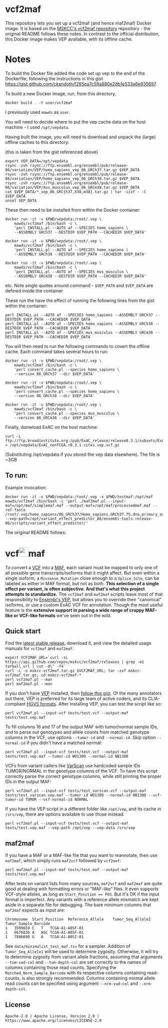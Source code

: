 # vcf2maf

This repository lets you set up a vcf2maf (and hence maf2maf) Docker image.  It is based on the [MSKCC's vcf2maf repository](https://github.com/mskcc/vcf2maf) repository - the original README follows these notes.  In contrast to the official distribution, this Docker image makes VEP available, with its offline cache.

# Notes

To build the Docker file added the code set up vep to the end of the Dockerfile, following the instructions in this gist https://gist.github.com/ckandoth/f265ea7c59a880e28b1e533a6e935697.

To build a new Docker image, run, from this directory,

```
docker build . -t user/vcf2maf
```
I previously used `mawds` as `user`.

You will need to decide where to put the vep cache data on the host machine - I used `/opt/vepdata`.  

Having built the image, you will need to download and unpack the (large) offline caches to this directory:

(this is taken from the gist referenced above)

```
export VEP_DATA=/opt/vepdata
rsync -zvh rsync://ftp.ensembl.org/ensembl/pub/release-86/variation/VEP/homo_sapiens_vep_86_GRCh37.tar.gz $VEP_DATA
rsync -zvh rsync://ftp.ensembl.org/ensembl/pub/release-86/variation/VEP/homo_sapiens_vep_86_GRCh38.tar.gz $VEP_DATA
rsync -zvh rsync://ftp.ensembl.org/ensembl/pub/release-86/variation/VEP/mus_musculus_vep_86_GRCm38.tar.gz $VEP_DATA
cat $VEP_DATA/*_vep_86_GRC{h37,h38,m38}.tar.gz | tar -izxf - -C $VEP_DATA
unset VEP_DATA 
```

These then need to be installed from within the Docker container:

```
docker run -it -v $PWD/vepdata:/root/.vep \
	mawds/vcf2maf /bin/bash -c \
	'perl INSTALL.pl --AUTO af --SPECIES homo_sapiens \
	--ASSEMBLY GRCh37 --DESTDIR $VEP_PATH --CACHEDIR $VEP_DATA' 

docker run -it -v $PWD/vepdata:/root/.vep \
	mawds/vcf2maf /bin/bash -c \
	'perl INSTALL.pl --AUTO af --SPECIES homo_sapiens \
	--ASSEMBLY GRCh38 --DESTDIR $VEP_PATH --CACHEDIR $VEP_DATA' 

docker run -it -v $PWD/vepdata:/root/.vep \
	mawds/vcf2maf /bin/bash -c \
	'perl INSTALL.pl --AUTO af --SPECIES mus_musculus \
	--ASSEMBLY GRCm38 --DESTDIR $VEP_PATH --CACHEDIR $VEP_DATA' 
```
etc.  Note single quotes around command - `$VEP_PATH` and `$VEP_DATA` are defined inside the container

These run the have the effect of running the following lines from the gist within the container:

```
perl INSTALL.pl --AUTO af --SPECIES homo_sapiens --ASSEMBLY GRCh37 --DESTDIR $VEP_PATH --CACHEDIR $VEP_DATA
perl INSTALL.pl --AUTO af --SPECIES homo_sapiens --ASSEMBLY GRCh38 --DESTDIR $VEP_PATH --CACHEDIR $VEP_DATA
perl INSTALL.pl --AUTO af --SPECIES mus_musculus --ASSEMBLY GRCm38 --DESTDIR $VEP_PATH --CACHEDIR $VEP_DATA
```

You will then need to run the following commands to covert the offline cache.  Each command takes several hours to run:

```
docker run -it -v $PWD/vepdata:/root/.vep \
	mawds/vcf2maf /bin/bash -c \
	'perl convert_cache.pl --species homo_sapiens \
	--version 86_GRCh37 --dir $VEP_DATA'

docker run -it -v $PWD/vepdata:/root/.vep \
	mawds/vcf2maf /bin/bash -c \
	'perl convert_cache.pl --species homo_sapiens \
	--version 86_GRCh38 --dir $VEP_DATA'

docker run -it -v $PWD/vepdata:/root/.vep \
	mawds/vcf2maf /bin/bash -c \
	'perl convert_cache.pl --species mus_musculus \
	--version 86_GRCm38 --dir $VEP_DATA'
```

Finally, donwload ExAC on the host machine:
```
curl -L ftp://ftp.broadinstitute.org:/pub/ExAC_release/release0.3.1/subsets/ExAC_nonTCGA.r0.3.1.sites.vep.vcf.gz > /opt/vepdata/ExAC_nonTCGA.r0.3.1.sites.vep.vcf.gz
```

(Substituting /opt/vepdata if you stored the vep data elsewhere). The file is ~3GB

## To run:

Example invocation:

```
docker run -it -v $PWD/vepdata:/root/.vep -v $PWD/testmaf:/opt/maf mawds/vcf2maf /bin/bash -c 'perl ./maf2maf.pl --input-maf=/opt/maf/simplemaf.maf --output-maf=/opt/maf/processedmaf.maf --ref-fasta /root/.vep/homo_sapiens/86_GRCh37/Homo_sapiens.GRCh37.75.dna.primary_assembly.fa.gz --vep-path=/opt/variant_effect_predictor_86/ensembl-tools-release-86/scripts/variant_effect_predictor/'
```


The original README follows:

vcf<img src="http://i.giphy.com/R6X7GehJWQYms.gif" width="30">maf
=======

To convert a [VCF](http://samtools.github.io/hts-specs/) into a [MAF](https://wiki.nci.nih.gov/x/eJaPAQ), each variant must be mapped to only one of all possible gene transcripts/isoforms that it might affect. But even within a single isoform, a `Missense_Mutation` close enough to a `Splice_Site`, can be labeled as either in MAF format, but not as both. **This selection of a single effect per variant, is often subjective. And that's what this project attempts to standardize.** The `vcf2maf` and `maf2maf` scripts leave most of that responsibility to [Ensembl's VEP](http://useast.ensembl.org/info/docs/tools/vep/index.html), but allows you to override their "canonical" isoforms, or use a custom ExAC VCF for annotation. Though the most useful feature is the **extensive support in parsing a wide range of crappy MAF-like or VCF-like formats** we've seen out in the wild.

Quick start
-----------

Find the [latest stable release](https://github.com/mskcc/vcf2maf/releases), download it, and view the detailed usage manuals for `vcf2maf` and `maf2maf`:

    export VCF2MAF_URL=`curl -sL https://api.github.com/repos/mskcc/vcf2maf/releases | grep -m1 tarball_url | cut -d\" -f4`
    curl -L -o mskcc-vcf2maf.tar.gz $VCF2MAF_URL; tar -zxf mskcc-vcf2maf.tar.gz; cd mskcc-vcf2maf-*
    perl vcf2maf.pl --man
    perl maf2maf.pl --man

If you don't have [VEP](http://useast.ensembl.org/info/docs/tools/vep/index.html) installed, then [follow this gist](https://gist.github.com/ckandoth/f265ea7c59a880e28b1e533a6e935697). Of the many annotators out there, VEP is preferred for its large team of active coders, and its CLIA-compliant [HGVS formats](http://www.hgvs.org/mutnomen/recs.html). After installing VEP, you can test the script like so:

    perl vcf2maf.pl --input-vcf tests/test.vcf --output-maf tests/test.vep.maf

To fill columns 16 and 17 of the output MAF with tumor/normal sample IDs, and to parse out genotypes and allele counts from matched genotype columns in the VCF, use options `--tumor-id` and `--normal-id`. Skip option `--normal-id` if you didn't have a matched normal:

    perl vcf2maf.pl --input-vcf tests/test.vcf --output-maf tests/test.vep.maf --tumor-id WD1309 --normal-id NB1308

VCFs from variant callers like [VarScan](http://varscan.sourceforge.net/somatic-calling.html#somatic-output) use hardcoded sample IDs TUMOR/NORMAL in the genotype columns of the VCF. To have this script correctly parse the correct genotype columns, while still printing the proper IDs in the output MAF:

    perl vcf2maf.pl --input-vcf tests/test_varscan.vcf --output-maf tests/test_varscan.vep.maf --tumor-id WD1309 --normal-id NB1308 --vcf-tumor-id TUMOR --vcf-normal-id NORMAL

If you have the VEP script in a different folder like `/opt/vep`, and its cache in `/srv/vep`, there are options available to use those instead:

    perl vcf2maf.pl --input-vcf tests/test.vcf --output-maf tests/test.vep.maf --vep-path /opt/vep --vep-data /srv/vep

maf2maf
-------

If you have a MAF or a MAF-like file that you want to reannotate, then use `maf2maf`, which simply runs `maf2vcf` followed by `vcf2maf`:

    perl maf2maf.pl --input-maf tests/test.maf --output-maf tests/test.vep.maf

After tests on variant lists from many sources, `maf2vcf` and `maf2maf` are quite good at dealing with formatting errors or "MAF-like" files. It even supports VCF-style alleles, as long as `Start_Position == POS`. But it's OK if the input format is imperfect. Any variants with a reference allele mismatch are kept aside in a separate file for debugging. The bare minimum columns that `maf2maf` expects as input are:

    Chromosome	Start_Position	Reference_Allele	Tumor_Seq_Allele2	Tumor_Sample_Barcode
    1	3599659	C	T	TCGA-A1-A0SF-01
    1	6676836	A	AGC	TCGA-A1-A0SF-01
    1	7886690	G	A	TCGA-A1-A0SI-01

See `data/minimalist_test_maf.tsv` for a sampler. Addition of `Tumor_Seq_Allele1` will be used to determine zygosity. Otherwise, it will try to determine zygosity from variant allele fractions, assuming that arguments `--tum-vad-col` and `--tum-depth-col` are set correctly to the names of columns containing those read counts. Specifying the `Matched_Norm_Sample_Barcode` with its respective columns containing read-counts, is also strongly recommended. Columns containing normal allele read counts can be specified using argument `--nrm-vad-col` and `--nrm-depth-col`.

License
-------

    Apache-2.0 | Apache License, Version 2.0 | https://www.apache.org/licenses/LICENSE-2.0
